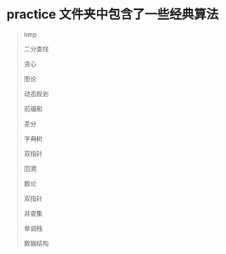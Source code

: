 # practice 文件夹中包含了一些经典算法
> kmp
> 
> 二分查找
> 
> 贪心
>
> 图论
>
> 动态规划
>
> 前缀和
>
> 差分
>
> 字典树
>
> 双指针
>
> 回溯
>
> 数论
>
> 双指针
> 
> 并查集
>
> 单调栈
>
> 数据结构

